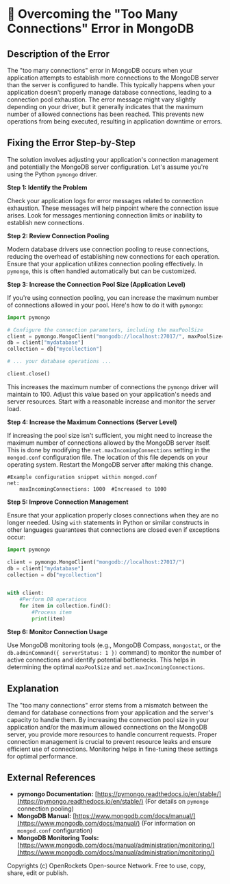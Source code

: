 # 🐞 Overcoming the "Too Many Connections" Error in MongoDB


## Description of the Error

The "too many connections" error in MongoDB occurs when your application attempts to establish more connections to the MongoDB server than the server is configured to handle. This typically happens when your application doesn't properly manage database connections, leading to a connection pool exhaustion.  The error message might vary slightly depending on your driver, but it generally indicates that the maximum number of allowed connections has been reached. This prevents new operations from being executed, resulting in application downtime or errors.

## Fixing the Error Step-by-Step

The solution involves adjusting your application's connection management and potentially the MongoDB server configuration.  Let's assume you're using the Python `pymongo` driver.

**Step 1: Identify the Problem**

Check your application logs for error messages related to connection exhaustion. These messages will help pinpoint where the connection issue arises. Look for messages mentioning connection limits or inability to establish new connections.

**Step 2: Review Connection Pooling**

Modern database drivers use connection pooling to reuse connections, reducing the overhead of establishing new connections for each operation.  Ensure that your application utilizes connection pooling effectively.  In `pymongo`, this is often handled automatically but can be customized.

**Step 3:  Increase the Connection Pool Size (Application Level)**

If you're using connection pooling, you can increase the maximum number of connections allowed in your pool.  Here's how to do it with `pymongo`:

```python
import pymongo

# Configure the connection parameters, including the maxPoolSize
client = pymongo.MongoClient("mongodb://localhost:27017/", maxPoolSize=100) #Increased maxPoolSize to 100
db = client["mydatabase"]
collection = db["mycollection"]

# ... your database operations ...

client.close()
```

This increases the maximum number of connections the `pymongo` driver will maintain to 100.  Adjust this value based on your application's needs and server resources. Start with a reasonable increase and monitor the server load.

**Step 4: Increase the Maximum Connections (Server Level)**

If increasing the pool size isn't sufficient, you might need to increase the maximum number of connections allowed by the MongoDB server itself.  This is done by modifying the `net.maxIncomingConnections` setting in the `mongod.conf` configuration file. The location of this file depends on your operating system.  Restart the MongoDB server after making this change.

```
#Example configuration snippet within mongod.conf
net:
    maxIncomingConnections: 1000  #Increased to 1000
```

**Step 5:  Improve Connection Management**

Ensure that your application properly closes connections when they are no longer needed.  Using `with` statements in Python or similar constructs in other languages guarantees that connections are closed even if exceptions occur:

```python
import pymongo

client = pymongo.MongoClient("mongodb://localhost:27017/")
db = client["mydatabase"]
collection = db["mycollection"]


with client:
    #Perform DB operations
    for item in collection.find():
        #Process item
        print(item)


```

**Step 6: Monitor Connection Usage**

Use MongoDB monitoring tools (e.g., MongoDB Compass, `mongostat`, or the `db.adminCommand({ serverStatus: 1 })` command) to monitor the number of active connections and identify potential bottlenecks. This helps in determining the optimal `maxPoolSize` and `net.maxIncomingConnections`.


## Explanation

The "too many connections" error stems from a mismatch between the demand for database connections from your application and the server's capacity to handle them. By increasing the connection pool size in your application and/or the maximum allowed connections on the MongoDB server, you provide more resources to handle concurrent requests.  Proper connection management is crucial to prevent resource leaks and ensure efficient use of connections.  Monitoring helps in fine-tuning these settings for optimal performance.


## External References

* **pymongo Documentation:** [https://pymongo.readthedocs.io/en/stable/](https://pymongo.readthedocs.io/en/stable/)  (For details on `pymongo` connection pooling)
* **MongoDB Manual:** [https://www.mongodb.com/docs/manual/](https://www.mongodb.com/docs/manual/) (For information on `mongod.conf` configuration)
* **MongoDB Monitoring Tools:** [https://www.mongodb.com/docs/manual/administration/monitoring/](https://www.mongodb.com/docs/manual/administration/monitoring/)


Copyrights (c) OpenRockets Open-source Network. Free to use, copy, share, edit or publish.

